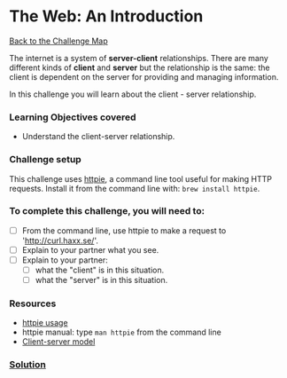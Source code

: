 # The Web: An Introduction

[Back to the Challenge Map](00_challenge_map.md)

The internet is a system of **server-client** relationships. There are many different kinds of **client** and **server** but the relationship is the same: the client is dependent on the server for providing and managing information.

In this challenge you will learn about the client - server relationship.

### Learning Objectives covered
- Understand the client-server relationship.

### Challenge setup
This challenge uses [httpie](https://github.com/jkbrzt/httpie), a command line tool useful for making HTTP requests. Install it from the command line with: `brew install httpie`.

### To complete this challenge, you will need to:

- [ ] From the command line, use httpie to make a request to 'http://curl.haxx.se/'.
- [ ] Explain to your partner what you see.
- [ ] Explain to your partner:
  - [ ] what the "client" is in this situation.
  - [ ] what the "server" is in this situation.

### Resources

- [httpie usage](https://github.com/jkbrzt/httpie#usage)
- httpie manual: type `man httpie` from the command line
- [Client-server model](https://en.wikipedia.org/wiki/Client%E2%80%93server_model)

### [Solution](solutions/3.md)
